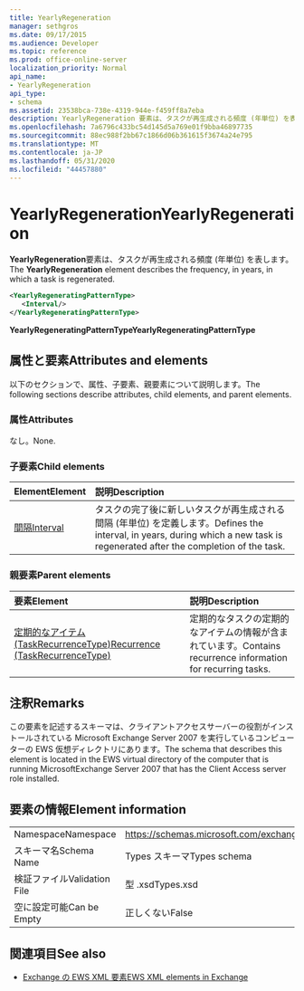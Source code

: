 ```yaml
---
title: YearlyRegeneration
manager: sethgros
ms.date: 09/17/2015
ms.audience: Developer
ms.topic: reference
ms.prod: office-online-server
localization_priority: Normal
api_name:
- YearlyRegeneration
api_type:
- schema
ms.assetid: 23538bca-738e-4319-944e-f459ff8a7eba
description: YearlyRegeneration 要素は、タスクが再生成される頻度 (年単位) を表します。
ms.openlocfilehash: 7a6796c433bc54d145d5a769e01f9bba46897735
ms.sourcegitcommit: 88ec988f2bb67c1866d06b361615f3674a24e795
ms.translationtype: MT
ms.contentlocale: ja-JP
ms.lasthandoff: 05/31/2020
ms.locfileid: "44457880"
---
```

# <a name="yearlyregeneration"></a><span data-ttu-id="b06c6-103">YearlyRegeneration</span><span class="sxs-lookup"><span data-stu-id="b06c6-103">YearlyRegeneration</span></span>

<span data-ttu-id="b06c6-104">**YearlyRegeneration**要素は、タスクが再生成される頻度 (年単位) を表します。</span><span class="sxs-lookup"><span data-stu-id="b06c6-104">The **YearlyRegeneration** element describes the frequency, in years, in which a task is regenerated.</span></span> 
  
```xml
<YearlyRegeneratingPatternType>
   <Interval/>
</YearlyRegeneratingPatternType>
```

<span data-ttu-id="b06c6-105">**YearlyRegeneratingPatternType**</span><span class="sxs-lookup"><span data-stu-id="b06c6-105">**YearlyRegeneratingPatternType**</span></span>

## <a name="attributes-and-elements"></a><span data-ttu-id="b06c6-106">属性と要素</span><span class="sxs-lookup"><span data-stu-id="b06c6-106">Attributes and elements</span></span>

<span data-ttu-id="b06c6-107">以下のセクションで、属性、子要素、親要素について説明します。</span><span class="sxs-lookup"><span data-stu-id="b06c6-107">The following sections describe attributes, child elements, and parent elements.</span></span>
  
### <a name="attributes"></a><span data-ttu-id="b06c6-108">属性</span><span class="sxs-lookup"><span data-stu-id="b06c6-108">Attributes</span></span>

<span data-ttu-id="b06c6-109">なし。</span><span class="sxs-lookup"><span data-stu-id="b06c6-109">None.</span></span>
  
### <a name="child-elements"></a><span data-ttu-id="b06c6-110">子要素</span><span class="sxs-lookup"><span data-stu-id="b06c6-110">Child elements</span></span>

|<span data-ttu-id="b06c6-111">**Element**</span><span class="sxs-lookup"><span data-stu-id="b06c6-111">**Element**</span></span>|<span data-ttu-id="b06c6-112">**説明**</span><span class="sxs-lookup"><span data-stu-id="b06c6-112">**Description**</span></span>|
|:-----|:-----|
|[<span data-ttu-id="b06c6-113">間隔</span><span class="sxs-lookup"><span data-stu-id="b06c6-113">Interval</span></span>](interval.md) <br/> |<span data-ttu-id="b06c6-114">タスクの完了後に新しいタスクが再生成される間隔 (年単位) を定義します。</span><span class="sxs-lookup"><span data-stu-id="b06c6-114">Defines the interval, in years, during which a new task is regenerated after the completion of the task.</span></span>  <br/> |
   
### <a name="parent-elements"></a><span data-ttu-id="b06c6-115">親要素</span><span class="sxs-lookup"><span data-stu-id="b06c6-115">Parent elements</span></span>

|<span data-ttu-id="b06c6-116">**要素**</span><span class="sxs-lookup"><span data-stu-id="b06c6-116">**Element**</span></span>|<span data-ttu-id="b06c6-117">**説明**</span><span class="sxs-lookup"><span data-stu-id="b06c6-117">**Description**</span></span>|
|:-----|:-----|
|[<span data-ttu-id="b06c6-118">定期的なアイテム (TaskRecurrenceType)</span><span class="sxs-lookup"><span data-stu-id="b06c6-118">Recurrence (TaskRecurrenceType)</span></span>](recurrence-taskrecurrencetype.md) <br/> |<span data-ttu-id="b06c6-119">定期的なタスクの定期的なアイテムの情報が含まれています。</span><span class="sxs-lookup"><span data-stu-id="b06c6-119">Contains recurrence information for recurring tasks.</span></span>  <br/> |
   
## <a name="remarks"></a><span data-ttu-id="b06c6-120">注釈</span><span class="sxs-lookup"><span data-stu-id="b06c6-120">Remarks</span></span>

<span data-ttu-id="b06c6-121">この要素を記述するスキーマは、クライアントアクセスサーバーの役割がインストールされている Microsoft Exchange Server 2007 を実行しているコンピューターの EWS 仮想ディレクトリにあります。</span><span class="sxs-lookup"><span data-stu-id="b06c6-121">The schema that describes this element is located in the EWS virtual directory of the computer that is running MicrosoftExchange Server 2007 that has the Client Access server role installed.</span></span> 
  
## <a name="element-information"></a><span data-ttu-id="b06c6-122">要素の情報</span><span class="sxs-lookup"><span data-stu-id="b06c6-122">Element information</span></span>

|||
|:-----|:-----|
|<span data-ttu-id="b06c6-123">Namespace</span><span class="sxs-lookup"><span data-stu-id="b06c6-123">Namespace</span></span>  <br/> |https://schemas.microsoft.com/exchange/services/2006/types  <br/> |
|<span data-ttu-id="b06c6-124">スキーマ名</span><span class="sxs-lookup"><span data-stu-id="b06c6-124">Schema Name</span></span>  <br/> |<span data-ttu-id="b06c6-125">Types スキーマ</span><span class="sxs-lookup"><span data-stu-id="b06c6-125">Types schema</span></span>  <br/> |
|<span data-ttu-id="b06c6-126">検証ファイル</span><span class="sxs-lookup"><span data-stu-id="b06c6-126">Validation File</span></span>  <br/> |<span data-ttu-id="b06c6-127">型 .xsd</span><span class="sxs-lookup"><span data-stu-id="b06c6-127">Types.xsd</span></span>  <br/> |
|<span data-ttu-id="b06c6-128">空に設定可能</span><span class="sxs-lookup"><span data-stu-id="b06c6-128">Can be Empty</span></span>  <br/> |<span data-ttu-id="b06c6-129">正しくない</span><span class="sxs-lookup"><span data-stu-id="b06c6-129">False</span></span>  <br/> |
   
## <a name="see-also"></a><span data-ttu-id="b06c6-130">関連項目</span><span class="sxs-lookup"><span data-stu-id="b06c6-130">See also</span></span>

- [<span data-ttu-id="b06c6-131">Exchange の EWS XML 要素</span><span class="sxs-lookup"><span data-stu-id="b06c6-131">EWS XML elements in Exchange</span></span>](ews-xml-elements-in-exchange.md)

